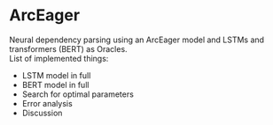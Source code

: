 # ArcEager
Neural dependency parsing using an ArcEager model and LSTMs and transformers (BERT) as Oracles. \
List of implemented things:
* LSTM model in full
* BERT model in full
* Search for optimal parameters
* Error analysis
* Discussion



